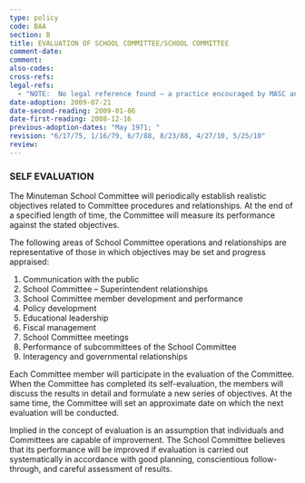 ```yaml
---
type: policy
code: BAA
section: B
title: EVALUATION OF SCHOOL COMMITTEE/SCHOOL COMMITTEE
comment-date:
comment:
also-codes:
cross-refs:
legal-refs:
  - "NOTE: 	No legal reference found – a practice encouraged by MASC and certainly a quality management process."
date-adoption: 2009-07-21
date-second-reading: 2009-01-06
date-first-reading: 2008-12-16
previous-adoption-dates: "May 1971; "
revision: "6/17/75, 1/16/79, 6/7/88, 8/23/88, 4/27/10, 5/25/10"
review: 
---
```


### SELF EVALUATION

The Minuteman School Committee will periodically establish realistic objectives related to Committee procedures and relationships. At the end of a specified length of time, the Committee will measure its performance against the stated objectives.

The following areas of School Committee operations and relationships are representative of those in which objectives may be set and progress appraised:

1. Communication with the public
2. School Committee – Superintendent relationships
3. School Committee member development and performance
4. Policy development 
5. Educational leadership
6. Fiscal management
7. School Committee meetings
8. Performance of subcommittees of the School Committee
9. Interagency and governmental relationships

Each Committee member will participate in the evaluation of the Committee. When the Committee has completed its self-evaluation, the members will discuss the results in detail and formulate a new series of objectives. At the same time, the Committee will set an approximate date on which the next evaluation will be conducted.

Implied in the concept of evaluation is an assumption that individuals and Committees are capable of improvement. The School Committee believes that its performance will be improved if evaluation is carried out systematically in accordance with good planning, conscientious follow-through, and careful assessment of results.

